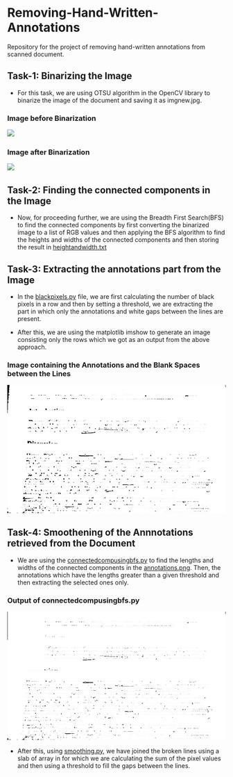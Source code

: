 # Removing-Hand-Written-Annotations
Repository for the project of removing hand-written annotations from scanned document.


## Task-1: Binarizing the Image

* For this task, we are using OTSU algorithm in the OpenCV library to binarize the image of the document and saving it as imgnew.jpg.

### Image before Binarization
<img src="imgchk.jpeg" width="50%" height="auto" data-rotate="90"/>

### Image after Binarization
<img src="imgnew.jpg" width="50%" height="auto"/>


## Task-2: Finding the connected components in the Image

* Now, for proceeding further, we are using the Breadth First Search(BFS) to find the connected components by first converting the binarized image to a list of RGB values and then applying the BFS algorithm to find the heights and widths of the connected components and then storing the result in <a href="heightandwidth.txt">heightandwidth.txt</a>

## Task-3: Extracting the annotations part from the Image

* In the <a href="blackpixels.py">blackpixels.py</a> file, we are first calculating the number of black pixels in a row and then by setting a threshold, we are extracting the part in which only the annotations and white gaps between the lines are present.

* After this, we are using the matplotlib imshow to generate an image consisting only the rows which we got as an output from the above approach.

### Image containing the Annotations and the Blank Spaces between the Lines
<img src="annotations.png">

## Task-4: Smoothening of the Annnotations retrieved from the Document

* We are using the <a href="connectedcompusingbfs.py">connectedcompusingbfs.py</a> to find the lengths and widths of the connected components in the <a href="annotations.png">annotations.png</a>. Then, the annotations which have the lengths greater than a given threshold and then extracting the selected ones only.

### Output of connectedcompusingbfs.py
<img src="annotations1.png">

* After this, using <a href="smoothing.py">smoothing.py</a>, we have joined the broken lines using a slab of array in for which we are calculating the sum of the pixel values and then using a threshold to fill the gaps between the lines.
